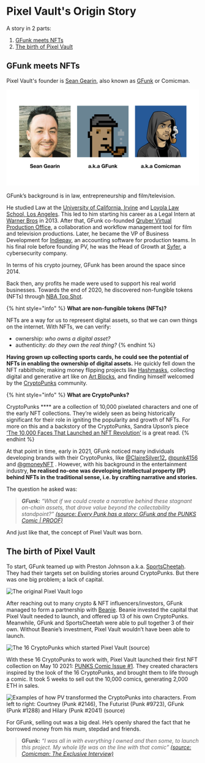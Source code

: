 # Pixel Vault's Origin Story

A story in 2 parts:

1. [GFunk meets NFTs](pv-origins.md#gfunk-meets-nfts)
2. [The birth of Pixel Vault](pv-origins.md#the-birth-of-pixel-vault)

## GFunk meets NFTs

Pixel Vault's founder is [Sean Gearin](https://www.linkedin.com/in/seangearin/), also known as [GFunk](https://twitter.com/Gfunkera86) or Comicman.

![](../../.gitbook/assets/GFunk)

GFunk’s background is in law, entrepreneurship and film/television.

He studied Law at the [University of California, Irvine](https://uci.edu/) and [Loyola Law School, Los Angeles](https://www.lls.edu/). This led to him starting his career as a Legal Intern at [Warner Bros](https://www.warnerbros.com/) in 2013. After that, GFunk co-founded [Qruber Virtual Production Office](https://www.qruber.com/), a collaboration and workflow management tool for film and television productions. Later, he became the VP of Business Development for [Indiepay](http://indiepayroll.com/), an accounting software for production teams. In his final role before founding PV, he was the Head of Growth at [Syfer](https://www.f6s.com/syfer), a cybersecurity company.

In terms of his crypto journey, GFunk has been around the space since 2014.

Back then, any profits he made were used to support his real world businesses. Towards the end of 2020, he discovered non-fungible tokens (NFTs) through [NBA Top Shot](https://nbatopshot.com/).&#x20;

{% hint style="info" %}
**What are non-fungible tokens (NFTs)?**

NFTs are a way for us to represent digital assets, so that we can own things on the internet. With NFTs, we can verify:

* ownership: _who owns a digital asset?_
* authenticity: _do they own the real thing?_
{% endhint %}

**Having grown up collecting sports cards, he could see the potential of NFTs in enabling the ownership of digital assets.** He quickly fell down the NFT rabbithole; making money flipping projects like [Hashmasks](https://www.thehashmasks.com/), collecting digital and generative art like on [Art Blocks](https://artblocks.io/), and finding himself welcomed by the [CryptoPunks](https://cryptopunks.app/) community.

{% hint style="info" %}
**What are CryptoPunks?**

CryptoPunks **** are a collection of 10,000 pixelated characters and one of the early NFT collections. They’re widely seen as being historically significant for their role in igniting the popularity and growth of NFTs. For more on this and a backstory of the CryptoPunks, Sandra Upson’s piece [‘The 10,000 Faces That Launched an NFT Revolution’](https://www.wired.com/story/the-10000-faces-that-launched-an-nft-revolution/) is a great read.
{% endhint %}

At that point in time, early in 2021, GFunk noticed many individuals developing brands with their CryptoPunks, like [@ClaireSilver12](https://twitter.com/ClaireSilver12)**,** [@punk4156](https://twitter.com/punk4156) and [@gmoneyNFT](https://twitter.com/gmoneyNFT/status/1347023737166696448?s=20\&t=4ayXLnV8WBBmjfiGOxQBRg) . However, with his background in the entertainment industry, **he realised no-one was developing intellectual property (IP) behind NFTs in the traditional sense, i.e. by crafting narrative and stories.**

The question he asked was:&#x20;

> _**GFunk:** “What if we could create a narrative behind these stagnant on-chain assets, that drove value beyond the collectability standpoint?”_ [_(source: Every Punk has a story: GFunk and the PUNKS Comic | PROOF)_](https://www.proof.xyz/punks-comic/)

And just like that, the concept of Pixel Vault was born.

## The birth of Pixel Vault

To start, GFunk teamed up with Preston Johnson a.k.a. [SportsCheetah](https://twitter.com/SportsCheetah). They had their targets set on building stories around CryptoPunks. But there was one big problem; a lack of capital.

![The original Pixel Vault logo](../../.gitbook/assets/PV\_logo\_original)

After reaching out to many crypto & NFT influencers/investors, GFunk managed to form a partnership with [Beanie](https://twitter.com/beaniemaxi/?lang=en). Beanie invested the capital that Pixel Vault needed to launch, and offered up 13 of his own CryptoPunks. Meanwhile, GFunk and SportsCheetah were able to pull together 3 of their own. Without Beanie’s investment, Pixel Vault wouldn’t have been able to launch.

![The 16 CryptoPunks which started Pixel Vault (source)](../../.gitbook/assets/PUNKS\_cryptopunks)

With these 16 CryptoPunks to work with, Pixel Vault launched their first NFT collection on May 10 2021: [PUNKS Comic Issue #1](../ecosystem/punks/punks-comic/). They created characters inspired by the look of the 16 CryptoPunks, and brought them to life through a comic. It took 5 weeks to sell out the 10,000 comics, generating 2,000 ETH in sales.

![Examples of how PV transformed the CryptoPunks into characters. From left to right: Courtney (Punk #2146), The Futurist (Punk #9723), GFunk (Punk #1288) and Hilary (Punk #2041) (source)](../../.gitbook/assets/PUNKS\_character\_examples)

For GFunk, selling out was a big deal. He’s openly shared the fact that he borrowed money from his mum, stepdad and friends.

> **GFunk:** _“I was all in with everything I owned and then some, to launch this project. My whole life was on the line with that comic”_ [_(source: Comicman: The Exclusive Interview)_](https://www.youtube.com/watch?v=z-KRUjfQj3g)

